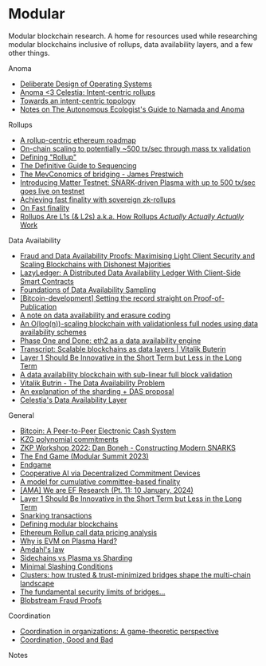 # Modular
Modular blockchain research. A home for resources used while researching modular blockchains inclusive of rollups, data availability layers, and a few other things. 

Anoma
- [Deliberate Design of Operating Systems](https://pomf2.lain.la/f/2046jrmg.pdf)
- [Anoma <3 Celestia: Intent-centric rollups](https://research.anoma.net/t/anoma-3-celestia-intent-centric-rollups/386)
- [Towards an intent-centric topology](https://anoma.net/blog/towards-an-intent-centric-topology)
- [Notes on The Autonomous Ecologist's Guide to Namada and Anoma](https://research.anoma.net/t/notes-on-the-autonomous-ecologists-guide-to-namada-and-anoma/273)

Rollups
- [A rollup-centric ethereum roadmap](https://ethereum-magicians.org/t/a-rollup-centric-ethereum-roadmap/4698)
- [On-chain scaling to potentially ~500 tx/sec through mass tx validation](https://ethresear.ch/t/on-chain-scaling-to-potentially-500-tx-sec-through-mass-tx-validation/3477)
- [Defining "Rollup"](https://prestwich.substack.com/p/defining-rollup)
- [The Definitive Guide to Sequencing](https://prestwich.substack.com/p/the-definitive-guide-to-sequencing)
- [The MevConomics of bridging - James Prestwich](https://youtu.be/W0ZJ_MamKM4?si=--_xJJ8EmxcKWFBB&t=719)
- [Introducing Matter Testnet: SNARK-driven Plasma with up to 500 tx/sec goes live on testnet](https://blog.matter-labs.io/introducing-matter-testnet-502fab5a6f17)
- [Achieving fast finality with sovereign zk-rollups](https://mirror.xyz/sovlabs.eth/Hwe-6x6MTUjvpuTuuwIoN2E8lgpg1euDnn_vZgwoH0Y)
- [On Fast finality](https://x.com/cemozer_/status/1636560663228055552?s=20)
- [Rollups Are L1s (& L2s) a.k.a. How Rollups *Actually Actually Actually* Work](https://dba.mirror.xyz/LYUb_Y2huJhNUw_z8ltqui2d6KY8Fc3t_cnSE9rDL_o)


Data Availability 
- [Fraud and Data Availability Proofs: Maximising Light Client Security and Scaling Blockchains with Dishonest Majorities](https://arxiv.org/abs/1809.09044)
- [LazyLedger: A Distributed Data Availability Ledger With Client-Side Smart Contracts](https://arxiv.org/pdf/1905.09274.pdf)
- [Foundations of Data Availability Sampling](https://www.youtube.com/watch?v=KUNE3kR1kwU) 
- [[Bitcoin-development] Setting the record straight on Proof-of-Publication](https://www.mail-archive.com/bitcoin-development@lists.sourceforge.net/msg06570.html)
- [A note on data availability and erasure coding](https://github.com/ethereum/research/wiki/A-note-on-data-availability-and-erasure-coding)
- [An O(log(n))-scaling blockchain with validationless full nodes using data availability schemes](https://ethresear.ch/t/an-o-log-n-scaling-blockchain-with-validationless-full-nodes-using-data-availability-schemes/1370)
- [Phase One and Done: eth2 as a data availability engine](https://ethresear.ch/t/phase-one-and-done-eth2-as-a-data-availability-engine/5269)
- [Transcript: Scalable blockchains as data layers | Vitalik Buterin](https://trentv.medium.com/transcript-scalable-blockchains-as-data-layers-vitalik-buterin-11aa18b37e07)
- [Layer 1 Should Be Innovative in the Short Term but Less in the Long Term](https://vitalik.eth.limo/general/2018/08/26/layer_1.html) 
- [A data availability blockchain with sub-linear full block validation](https://ethresear.ch/t/a-data-availability-blockchain-with-sub-linear-full-block-validation/5503/1)
- [Vitalik Butrin - The Data Availability Problem](https://youtu.be/l3vf7auMewQ?si=HSBqowhBKABKf0A3)
- [An explanation of the sharding + DAS proposal](https://hackmd.io/@vbuterin/sharding_proposal#The-pull-request)
- [Celestia's Data Availability Layer](https://docs.celestia.org/learn/how-celestia-works/data-availability-layer)

General
- [Bitcoin: A Peer-to-Peer Electronic Cash System](https://bitcoin.org/bitcoin.pdf)
- [KZG polynomial commitments](https://dankradfeist.de/ethereum/2020/06/16/kate-polynomial-commitments.html)
- [ZKP Workshop 2022: Dan Boneh - Constructing Modern SNARKS](https://www.youtube.com/watch?v=6psLQv5Hf_I) 
- [The End Game (Modular Summit 2023)](https://www.youtube.com/watch?v=9t8JCf_XWmg)
- [Endgame](https://vitalik.eth.limo/general/2021/12/06/endgame.html)
- [Cooperative AI via Decentralized Commitment Devices](https://arxiv.org/pdf/2311.07815.pdf)
- [A model for cumulative committee-based finality](https://ethresear.ch/t/a-model-for-cumulative-committee-based-finality/10259)
- [[AMA] We are EF Research (Pt. 11: 10 January, 2024)](https://www.reddit.com/r/ethereum/comments/191kke6/comment/kh78s3m/?utm_source=share&utm_medium=web3x&utm_name=web3xcss&utm_term=1&utm_content=share_button) 
- [Layer 1 Should Be Innovative in the Short Term but Less in the Long Term](https://vitalik.eth.limo/general/2018/08/26/layer_1.html) 
- [Snarking transactions](https://docs.minaprotocol.com/mina-protocol/snark-workers#snarking-transactions) 
- [Defining modular blockchains](https://forum.celestia.org/t/defining-modular-blockchains/76)
- [Ethereum Rollup call data pricing analysis](https://forum.celestia.org/t/ethereum-rollup-call-data-pricing-analysis/141)
- [Why is EVM on Plasma Hard?](https://medium.com/@kelvinfichter/why-is-evm-on-plasma-hard-bf2d99c48df7)
- [Amdahl's law](https://en.wikipedia.org/wiki/Amdahl%27s_law)
- [Sidechains vs Plasma vs Sharding](https://vitalik.eth.limo/general/2019/06/12/plasma_vs_sharding.html) 
- [Minimal Slashing Conditions](https://medium.com/@VitalikButerin/minimal-slashing-conditions-20f0b500fc6c)
- [Clusters: how trusted & trust-minimized bridges shape the multi-chain landscape](https://blog.celestia.org/clusters/)
- [The fundamental security limits of bridges...](https://old.reddit.com/r/ethereum/comments/rwojtk/ama_we_are_the_efs_research_team_pt_7_07_january/hrngyk8/)
- [Blobstream Fraud Proofs](https://github.com/celestiaorg/blobstream-contracts/blob/master/docs/inclusion-proofs.md)


Coordination
- [Coordination in organizations: A game-theoretic perspective](https://sci-hub.st/https://doi.org/10.1017/CBO9780511584169.010)
- [Coordination, Good and Bad](https://vitalik.eth.limo/general/2020/09/11/coordination.html) 

Notes

